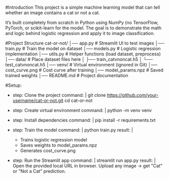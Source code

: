 #Introduction
This project is a simple machine learning model that can tell whether an image contains a cat or not a cat.

It’s built completely from scratch in Python using NumPy (no TensorFlow, PyTorch, or scikit-learn for the model.
The goal is to demonstrate the math and logic behind logistic regression and apply it to image classification.

#Project Structure
cat-or-not/
│── app.py             # Streamlit UI to test images
│── train.py           # Train the model on dataset
│── models.py          # Logistic regression implementation
│── utils.py           # Helper functions (load dataset, preprocess)
│── data/              # Place dataset files here
│    ├── train_catvnoncat.h5
│    └── test_catvnoncat.h5
│── venv/              # Virtual environment (ignored in Git)
│── cost_curve.png     # Cost curve after training
│── model_params.npz   # Saved trained weights
│── README.md          # Project documentation

#Setup:
  - step: Clone the project
    command: |
      git clone https://github.com/your-username/cat-or-not.git
      cd cat-or-not

  - step: Create virtual environment
    command: |
      python -m venv venv

  - step: Install dependencies
    command: |
      pip install -r requirements.txt

  - step: Train the model
    command: |
      python train.py
    result: |
      - Trains logistic regression model
      - Saves weights to model_params.npz
      - Generates cost_curve.png

  - step: Run the Streamlit app
    command: |
      streamlit run app.py
    result: |
      Open the provided local URL in browser.
      Upload any image → get "Cat" or "Not a Cat" prediction.
